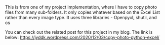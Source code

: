This is from one of my project implementation, where I have to copy photo files from many sub-folders. 
It only copies whatever based on the Excel List rather than every image type.
It uses three libraries - Openpyxl, shutil, and os

You can check out the related post for this project in my blog. The link is below:
https://jyddk.wordpress.com/2020/12/03/copy-photo-python-excel/
